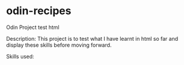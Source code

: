 # odin-recipes
Odin Project test html

Description:
This project is to test what I have learnt in html so far and display these skills before moving forward.

Skills used:

